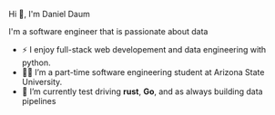 Hi 👋, I'm Daniel Daum

I'm a software engineer that is passionate about data

- ⚡ I enjoy full-stack web developement and data engineering with python.
- 👨‍💻 I’m a part-time software engineering student at Arizona State University.
- 🌱 I’m currently test driving **rust**, **Go**, and as always building data pipelines
